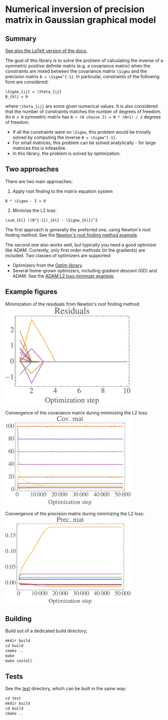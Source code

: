 # Numerical inversion of precision matrix in Gaussian graphical model

## Summary

[See also the LaTeX version of the docs.](doc/doc.pdf)

The goal of this library is to solve the problem of calculating the inverse of a symmetric positive definite matrix (e.g. a covariance matrix) when the constraints are mixed between the covariance matrix `\Sigma` and the precision matrix `B = \Sigma^{-1}`. In particular, constraints of the following form are considered:
```
\Sigma_{ij} = \theta_{ij}
B_{kl} = 0
```
where `\theta_{ij}` are some given numerical values. It is also considered that the number of constraints matches the number of degrees of freedom. An `N x N` symmetric matrix has `N + (N choose 2) = N * (N+1) / 2` degrees of freedom.

* If all the constraints were on `\Sigma`, this problem would be trivially solved by computing the inverse `B = \Sigma^{-1}`.
* For small matrices, this problem can be solved analytically - for large matrices this is infeasible.
* In this library, the problem is solved by optimization.

## Two approaches

There are two main approaches:

1. Apply root finding to the matrix equation system
```
B * \Sigma - I = 0
```

2. Minimize the L2 loss:
```
\sum_{kl} ((B^{-1})_{kl} - \Sigma_{kl})^2
```

The first approach is generally the preferred one, using Newton's root finding method. See the [Newton's root finding method example](test/src/root_find_newton_5d.cpp).

The second one also works well, but typically you need a good optimizer like ADAM. Currently, only first order methods (in the gradients) are included. Two classes of optimizers are supported:
* Optimizers from the [Optim library](https://github.com/kthohr/optim).
* Several home-grown optimizers, including gradient descent (GD) and ADAM.
See the [ADAM L2 loss minimzer example](test/src/l2_adam_5d.cpp).

## Example figures

Minimization of the residuals from Newton's root finding method:
<img src="readme_figures/residuals.png" alt="drawing" width="400"/>

Convergence of the covariance matrix during minimizing the L2 loss:
<img src="readme_figures/cov.png" alt="drawing" width="400"/>

Convergence of the precision matrix during minimizing the L2 loss:
<img src="readme_figures/prec.png" alt="drawing" width="400"/>

## Building

Build out of a dedicated build directory;
```
mkdir build
cd build
cmake ..
make
make install
```

## Tests

See the [test](test) directory, which can be built in the same way:
```
cd test
mkdir build
cd build
cmake ..
```